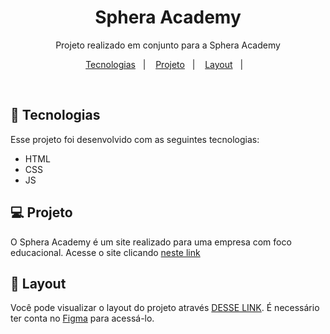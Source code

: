 <h1 align="center"> Sphera Academy </h1>

<p align="center">
Projeto realizado em conjunto para a Sphera Academy
</p>

<p align="center">
  <a href="#-tecnologias">Tecnologias</a>&nbsp;&nbsp;&nbsp;|&nbsp;&nbsp;&nbsp;
  <a href="#-projeto">Projeto</a>&nbsp;&nbsp;&nbsp;|&nbsp;&nbsp;&nbsp;
  <a href="#-layout">Layout</a>&nbsp;&nbsp;&nbsp;|&nbsp;&nbsp;&nbsp;
</p>

<br>

## 🚀 Tecnologias

Esse projeto foi desenvolvido com as seguintes tecnologias:

- HTML
- CSS
- JS

## 💻 Projeto

O Sphera Academy é um site realizado para uma empresa com foco educacional. Acesse o site clicando [neste link](https://giovanajensen.github.io/sphera-academy/)

## 🔖 Layout

Você pode visualizar o layout do projeto através [DESSE LINK](https://www.figma.com/file/Od1C9BcinYBKyZD9vXb5MA/Sphera-Academy-(Fatec)?type=design&node-id=0-1&t=incWn2xTLigtwIlW-0). É necessário ter conta no [Figma](https://figma.com) para acessá-lo.
